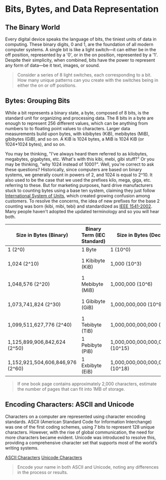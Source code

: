 # Bits, Bytes, and Data Representation

## The Binary World

Every digital device speaks the language of bits, the tiniest units of data in computing. These binary digits, 0 and 1, are the foundation of all modern computer systems. A single bit is like a light switch—it can either be in the off position, represented by a '0', or in the on position, represented by a '1'. Despite their simplicity, when combined, bits have the power to represent any form of data—be it text, images, or sound.

> Consider a series of 8 light switches, each corresponding to a bit. How many unique patterns can you create with the switches being in either the on or off positions.

## Bytes: Grouping Bits

While a bit represents a binary state, a byte, composed of 8 bits, is the standard unit for organizing and processing data. The 8 bits in a byte are enough to represent 256 different values, which can be anything from numbers to to floating point values to characters. Larger data measurements build upon bytes, with kibibytes (KiB), mebibytes (MiB), gibibytes (GiB), and so on.  A KiB is 1024 bytes, a MiB is 1024 KiB (or 1024*1024 bytes), and so on.  

You may be thinking, "I've always heard them referred to as kilobytes, megabytes, gigabytes, etc. What's with this kibi, mebi, gibi stuff?"  Or you may be thinking, "why 1024 instead of 1000?".  Well, you're correct to ask these questions?  Historically, since computers are based on binary systems, we generally count in powers of 2, and 1024 is equal to 2^10.  It also used to be the case that we used the prefixes kilo, mega, giga, etc. referring to these.  But for marketing purposes, hard drive manufacturers stuck to counting bytes using a base ten system, claiming they just follow [International System of Units](https://en.m.wikipedia.org/wiki/International_System_of_Units), which created growing confusion among customers. To resolve the concerns, the idea of new prefixes for the base 2 counting was born (kibi, mibi, tebi) and standardized as [IEEE 1541-2002](https://en.m.wikipedia.org/wiki/IEEE_1541-2002). Many people haven't adopted the updated terminology and so you will hear both.  

| Size in Bytes (Binary) | Binary Term (IEC Standard) | Size in Bytes (Decimal) | Decimal Term |
|------------------------|----------------------------|-------------------------|--------------|
| 1 (2^0)                | 1 Byte                     | 1 (10^0)                | 1 Byte       |
| 1,024 (2^10)           | 1 Kibibyte (KiB)           | 1,000 (10^3)            | 1 Kilobyte (KB) |
| 1,048,576 (2^20)       | 1 Mebibyte (MiB)           | 1,000,000 (10^6)        | 1 Megabyte (MB) |
| 1,073,741,824 (2^30)   | 1 Gibibyte (GiB)           | 1,000,000,000 (10^9)    | 1 Gigabyte (GB) |
| 1,099,511,627,776 (2^40) | 1 Tebibyte (TiB)        | 1,000,000,000,000 (10^12) | 1 Terabyte (TB) |
| 1,125,899,906,842,624 (2^50) | 1 Pebibyte (PiB)    | 1,000,000,000,000,000 (10^15) | 1 Petabyte (PB) |
| 1,152,921,504,606,846,976 (2^60) | 1 Exbibyte (EiB) | 1,000,000,000,000,000,000 (10^18) | 1 Exabyte (EB) |


> If one book page contains approximately 2,000 characters, estimate the number of pages that can fit into 1MB of storage.

## Encoding Characters: ASCII and Unicode

Characters on a computer are represented using character encoding standards. ASCII (American Standard Code for Information Interchange) was one of the first coding schemes, using 7 bits to represent 128 unique characters. However, with the rise of global communication, the need for more characters became evident. Unicode was introduced to resolve this, providing a comprehensive character set that supports most of the world’s writing systems.

[ASCII Characters](https://en.wikipedia.org/wiki/ASCII)
[Unicode Characters](https://en.wikipedia.org/wiki/List_of_Unicode_characters)

> Encode your name in both ASCII and Unicode, noting any differences in the process or results.
